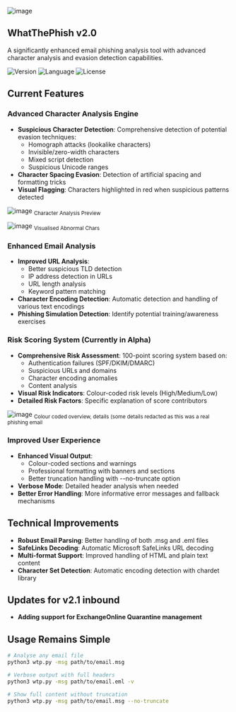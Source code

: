 ![image](https://github.com/user-attachments/assets/961e196d-ddbc-4034-832a-2f18fa7b3682)

## WhatThePhish v2.0

A significantly enhanced email phishing analysis tool with advanced character analysis and evasion detection capabilities.

![Version](https://img.shields.io/badge/Version-2.0-brightgreen)
![Language](https://img.shields.io/badge/Language-Python-blue)
![License](https://img.shields.io/badge/License-MIT-green)


## Current Features

### Advanced Character Analysis Engine
- **Suspicious Character Detection**: Comprehensive detection of potential evasion techniques:
  - Homograph attacks (lookalike characters)
  - Invisible/zero-width characters
  - Mixed script detection
  - Suspicious Unicode ranges
- **Character Spacing Evasion**: Detection of artificial spacing and formatting tricks
- **Visual Flagging**: Characters highlighted in red when suspicious patterns detected

![image](https://github.com/user-attachments/assets/1032aa12-096f-4402-bfcc-71751a96ae67)
<sub> Character Analysis Preview</sub>

![image](https://github.com/user-attachments/assets/b996c19b-d881-48e5-b7ba-3b17438e8792)
<sub> Visualised Abnormal Chars</sub>


### Enhanced Email Analysis
- **Improved URL Analysis**: 
  - Better suspicious TLD detection
  - IP address detection in URLs
  - URL length analysis
  - Keyword pattern matching
- **Character Encoding Detection**: Automatic detection and handling of various text encodings
- **Phishing Simulation Detection**: Identify potential training/awareness exercises

### Risk Scoring System (Currently in Alpha)
- **Comprehensive Risk Assessment**: 100-point scoring system based on: 
  - Authentication failures (SPF/DKIM/DMARC)
  - Suspicious URLs and domains
  - Character encoding anomalies
  - Content analysis
- **Visual Risk Indicators**: Colour-coded risk levels (High/Medium/Low)
- **Detailed Risk Factors**: Specific explanation of score contributors

![image](https://github.com/user-attachments/assets/ea3e3fcd-5060-4b5e-8a43-0fae1f550ee9)
<sub> Colour coded overview, details (some details redacted as this was a real phishing email</sub>

### Improved User Experience
- **Enhanced Visual Output**: 
  - Colour-coded sections and warnings
  - Professional formatting with banners and sections
  - Better truncation handling with --no-truncate option
- **Verbose Mode**: Detailed header analysis when needed
- **Better Error Handling**: More informative error messages and fallback mechanisms

## Technical Improvements

- **Robust Email Parsing**: Better handling of both .msg and .eml files
- **SafeLinks Decoding**: Automatic Microsoft SafeLinks URL decoding
- **Multi-format Support**: Improved handling of HTML and plain text content
- **Character Set Detection**: Automatic encoding detection with chardet library

## Updates for v2.1 inbound
- **Adding support for ExchangeOnline Quarantine management**

## Usage Remains Simple

```bash
# Analyse any email file
python3 wtp.py -msg path/to/email.msg

# Verbose output with full headers
python3 wtp.py -msg path/to/email.eml -v

# Show full content without truncation
python3 wtp.py -msg path/to/email.msg --no-truncate
